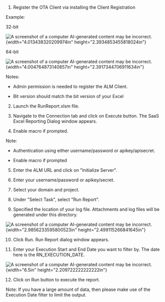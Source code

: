 1.  Register the OTA Client via installing the Client Registration

Example:

32-bit

![A screenshot of a computer AI-generated content may be
incorrect.](./media/media/image1.png){width="4.013438320209974in"
height="2.3934853455818024in"}

64-bit

![A screenshot of a computer AI-generated content may be
incorrect.](./media/media/image2.png){width="4.004764873140857in"
height="2.3917344706911634in"}

Notes:

-   Admin permission is needed to register the ALM Client.

-   Bit version should match the bit version of your Excel

2.  Launch the RunReport.xlsm file.

3.  Navigate to the Connection tab and click on Execute button. The SaaS
    Excel Reporting Dialog window appears.

4.  Enable macro if prompted.

Note:

-   Authentication using either username/password or apikey/apisecret.

-   Enable macro if prompted

5.  Enter the ALM URL and click on "Initialize Server".

6.  Enter your username/password or apikey/secret.

7.  Select your domain and project.

8.  Under "Select Task", select "Run Report".

9.  Specified the location of your log file. Attachments and log files
    will be generated under this directory.

![A screenshot of a computer AI-generated content may be
incorrect.](./media/media/image3.png){width="2.9856233595800523in"
height="2.499115266841645in"}

10. Click Run. Run Report dialog window appears.

11. Enter your Execution Start and End Date you want to filter by. The
    date here is the RN_EXECUTION_DATE.

![A screenshot of a computer AI-generated content may be
incorrect.](./media/media/image4.png){width="6.5in"
height="2.209722222222222in"}

12. Click on Run button to execute the report.

Note: If you have a large amount of data, then please make use of the
Execution Date filter to limit the output.
